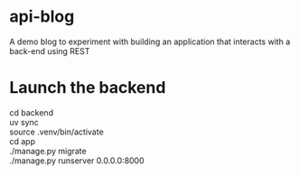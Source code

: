 # api-blog
A demo blog to experiment with building an application that interacts with a back-end using REST

# Launch the backend

cd backend  
uv sync  
source .venv/bin/activate  
cd app  
./manage.py migrate  
./manage.py runserver 0.0.0.0:8000  